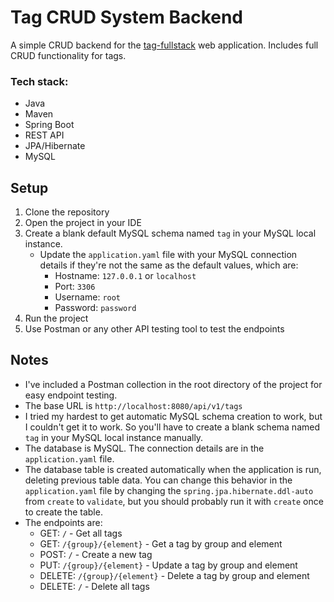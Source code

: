 # Tag CRUD System Backend

A simple CRUD backend for the [tag-fullstack](https://github.com/corbin-poteet/tag-fullstack) web application. Includes full CRUD functionality for tags.

### Tech stack:
- Java
- Maven
- Spring Boot
- REST API
- JPA/Hibernate
- MySQL

## Setup

1. Clone the repository
2. Open the project in your IDE
3. Create a blank default MySQL schema named `tag` in your MySQL local instance.
    - Update the `application.yaml` file with your MySQL connection details if they're not the same as the default values, which are:
        - Hostname: `127.0.0.1` or `localhost`
        - Port: `3306`
        - Username: `root`
        - Password: `password`
4. Run the project
5. Use Postman or any other API testing tool to test the endpoints

## Notes
- I've included a Postman collection in the root directory of the project for easy endpoint testing.
- The base URL is `http://localhost:8080/api/v1/tags`
- I tried my hardest to get automatic MySQL schema creation to work, but I couldn't get it to work. So you'll have to create a blank schema named `tag` in your MySQL local instance manually.
- The database is MySQL. The connection details are in the `application.yaml` file.
- The database table is created automatically when the application is run, deleting previous table data. You can change this behavior in the `application.yaml` file by changing the `spring.jpa.hibernate.ddl-auto` from `create` to `validate`, but you should probably run it with `create` once to create the table.
- The endpoints are:
    - GET: `/` - Get all tags
    - GET: `/{group}/{element}` - Get a tag by group and element
    - POST: `/` - Create a new tag
    - PUT: `/{group}/{element}` - Update a tag by group and element
    - DELETE: `/{group}/{element}` - Delete a tag by group and element
    - DELETE: `/` - Delete all tags
